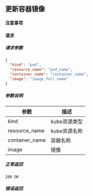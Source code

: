 ## 更新容器镜像

#### 注意事项

#### 请求

##### 请求参数

```json
{
  "kind": "pod",
  "resource_name": "pod_name",
  "container_name": "container_name",
  "image": "image_full_name"
}
```

##### 参数说明

|参数|描述|
|---|---|
|kind|kube资源类型|
|resource_name|kube资源名称|
|container_name|容器名称|
|image|镜像|

##### 正常返回

```
200 OK
```

##### 错误返回
